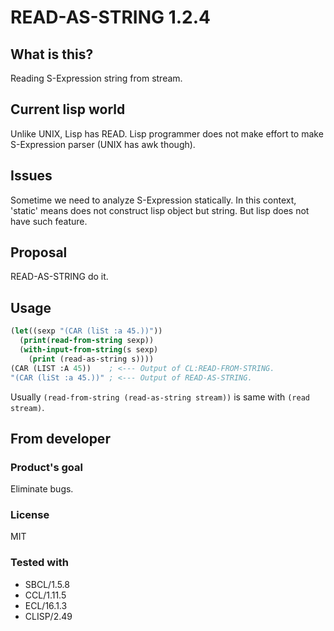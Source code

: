 # READ-AS-STRING 1.2.4
## What is this?
Reading S-Expression string from stream.

## Current lisp world
Unlike UNIX, Lisp has READ.
Lisp programmer does not make effort to make S-Expression parser (UNIX has awk though).

## Issues
Sometime we need to analyze S-Expression statically.
In this context, 'static' means does not construct lisp object but string.
But lisp does not have such feature.

## Proposal
READ-AS-STRING do it.

## Usage
```lisp
(let((sexp "(CAR (liSt :a 45.))"))
  (print(read-from-string sexp))
  (with-input-from-string(s sexp)
    (print (read-as-string s))))
(CAR (LIST :A 45))    ; <--- Output of CL:READ-FROM-STRING.
"(CAR (liSt :a 45.))" ; <--- Output of READ-AS-STRING.
```
Usually `(read-from-string (read-as-string stream))` is same with `(read stream)`.

## From developer

### Product's goal
Eliminate bugs.
### License
MIT

### Tested with
* SBCL/1.5.8
* CCL/1.11.5
* ECL/16.1.3
* CLISP/2.49
